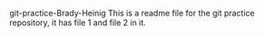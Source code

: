git-practice-Brady-Heinig
This is a readme file for the git practice repository, it has file 1 and file 2 in it.